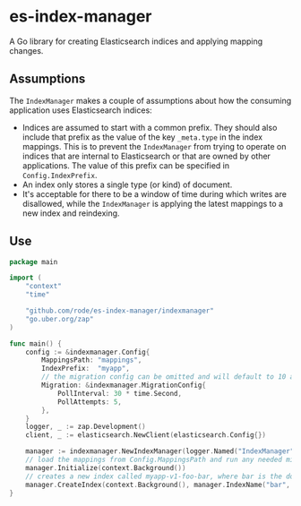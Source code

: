 # es-index-manager

A Go library for creating Elasticsearch indices and applying mapping changes.

## Assumptions

The `IndexManager` makes a couple of assumptions about how the consuming application uses
Elasticsearch indices:

- Indices are assumed to start with a common prefix. They should also include that prefix as the value of the key `_meta.type` in
the index mappings. This is to prevent the `IndexManager` from trying to operate on indices that are internal to Elasticsearch or that are owned by other applications.
The value of this prefix can be specified in `Config.IndexPrefix`.
- An index only stores a single type (or kind) of document.
- It's acceptable for there to be a window of time during which writes are disallowed, while the `IndexManager` is applying the latest mappings
to a new index and reindexing.

## Use

```go
package main

import (
	"context"
	"time"

	"github.com/rode/es-index-manager/indexmanager"
	"go.uber.org/zap"
)

func main() {
	config := &indexmanager.Config{
		MappingsPath: "mappings",
		IndexPrefix:  "myapp",
		// the migration config can be omitted and will default to 10 attempts with an interval of 10 seconds
		Migration: &indexmanager.MigrationConfig{
			PollInterval: 30 * time.Second,
			PollAttempts: 5,
		},
	}
	logger, _ := zap.Development()
	client, _ := elasticsearch.NewClient(elasticsearch.Config{})

	manager := indexmanager.NewIndexManager(logger.Named("IndexManager"), client, config)
	// load the mappings from Config.MappingsPath and run any needed migrations
	manager.Initialize(context.Background())
	// creates a new index called myapp-v1-foo-bar, where bar is the document kind
	manager.CreateIndex(context.Background(), manager.IndexName("bar", "foo"), "", "bar")
}
```
